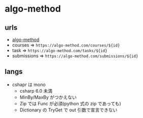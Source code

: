 # algo-method

## urls

- [algo-method](https://algo-method.com/tasks)
- courses => `https://algo-method.com/courses/${id}`
- task => `https://algo-method.com/tasks/${id}`
- submissions => `https://algo-method.com/submissions/${id}`

## langs

- cshapr は mono
  - csharp 6.0 未満
  - MinBy/MaxBy がつかえない
  - Zip では Func が必須(python 式の zip であっても)
  - Dictionary の TryGet で out 引数で宣言できない
